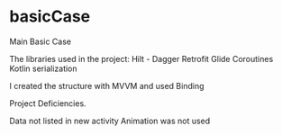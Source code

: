 # basicCase
Main Basic Case

The libraries used in the project:
Hilt - Dagger
Retrofit
Glide
Coroutines
Kotlin serialization

I created the structure with MVVM and used Binding


Project Deficiencies.

Data not listed in new activity
Animation was not used 


